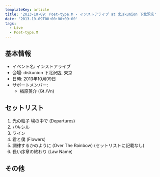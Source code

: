 ```yaml
---
templateKey: article
title: '2013-10-09: Poet-type.M - インストアライブ at diskunion 下北沢店'
date: '2013-10-09T00:00:00+09:00'
tags:
  - Live
  - Poet-type.M
---
```

## 基本情報

* イベント名: インストアライブ
* 会場: diskunion 下北沢店, 東京
* 日時: 2013年10月09日
* サポートメンバー:
  * 楢原英介 (Gt./Vn)

## セットリスト

1. 光の粒子 埃の中で (Departures)
1. パキシル
1. ワイン
1. 君と僕 (Flowers)
1. 調律するかのように (Over The Rainbow) (セットリストに記載なし)
1. 長い序章の終わり (Law Name)

## その他


